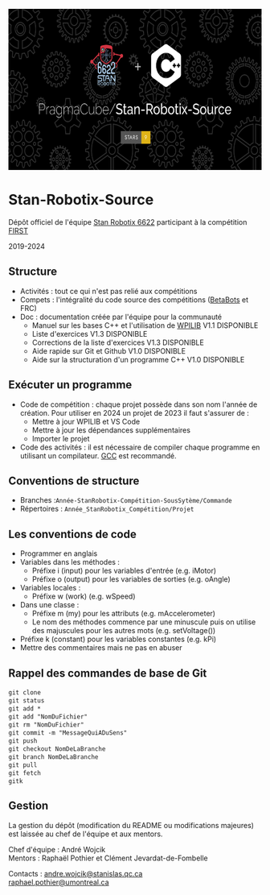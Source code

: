 <p align="center">
  <img width="640" height="320" src="https://github.com/PragmaCube/Stan-Robotix-Source/blob/master/Stan-Robotix-Source.png">
</p>

# Stan-Robotix-Source
Dépôt officiel de l'équipe [Stan Robotix 6622](https://stanrobotix6622.com/) participant à la compétition [FIRST](https://www.firstinspires.org/robotics/frc)

2019-2024

## Structure
- Activités : tout ce qui n'est pas relié aux compétitions
- Compets : l'intégralité du code source des compétitions ([BetaBots](https://robotiquefirstquebec.org/frc/betabots/) et FRC)
- Doc : documentation créée par l'équipe pour la communauté
  - Manuel sur les bases C++ et l'utilisation de [WPILIB](https://docs.wpilib.org/en/stable/) V1.1 DISPONIBLE
  - Liste d'exercices V1.3 DISPONIBLE
  - Corrections de la liste d'exercices V1.3 DISPONIBLE
  - Aide rapide sur Git et Github V1.0 DISPONIBLE
  - Aide sur la structuration d'un programme C++ V1.0 DISPONIBLE

## Exécuter un programme
- Code de compétition : chaque projet possède dans son nom l'année de création. Pour utiliser en 2024 un projet de 2023 il faut s'assurer de :
  - Mettre à jour WPILIB et VS Code
  - Mettre à jour les dépendances supplémentaires
  - Importer le projet
- Code des activités : il est nécessaire de compiler chaque programme en utilisant un compilateur. [GCC](https://gcc.gnu.org/) est recommandé.

## Conventions de structure
- Branches :`Année-StanRobotix-Compétition-SousSytème/Commande`
- Répertoires : `Année_StanRobotix_Compétition/Projet`

## Les conventions de code
- Programmer en anglais
- Variables dans les méthodes :
  - Préfixe i (input) pour les variables d'entrée (e.g. iMotor)
  - Préfixe o (output) pour les variables de sorties (e.g. oAngle)
- Variables locales :
  - Préfixe w (work) (e.g. wSpeed)
- Dans une classe :
  - Préfixe m (my) pour les attributs (e.g. mAccelerometer)
  - Le nom des méthodes commence par une minuscule puis on utilise des majuscules pour les autres mots (e.g. setVoltage())
- Préfixe k (constant) pour les variables constantes (e.g. kPi)
- Mettre des commentaires mais ne pas en abuser

## Rappel des commandes de base de Git
```
git clone
git status
git add *
git add "NomDuFichier"
git rm "NomDuFichier"
git commit -m "MessageQuiADuSens"
git push
git checkout NomDeLaBranche
git branch NomDeLaBranche
git pull
git fetch
gitk
```
## Gestion
La gestion du dépôt (modification du README ou modifications majeures) est laissée au chef de l'équipe et aux mentors.


Chef d'équipe : André Wojcik<br>
Mentors : Raphaël Pothier et Clément Jevardat-de-Fombelle<br>

Contacts :
andre.wojcik@stanislas.qc.ca <br>
raphael.pothier@umontreal.ca <br>
